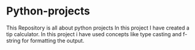 # Python-projects
This Repository is all about python projects
In this project I have created a tip calculator.
In this project i have used concepts like type casting and f-string for formatting the output.
